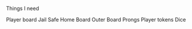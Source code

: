 Things I need

Player board
    Jail
    Safe
    Home Board
    Outer Board
    Prongs
Player tokens
Dice